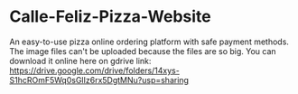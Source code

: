 # Calle-Feliz-Pizza-Website
An easy-to-use pizza online ordering platform with safe payment methods.
The image files can't be uploaded because the files are so big. You can download it online here on gdrive link:
https://drive.google.com/drive/folders/14xys-S1hcROmF5Wq0sGlIz6rx5DgtMNu?usp=sharing
